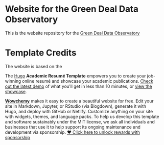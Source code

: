 # Website for the Green Deal Data Observatory

This is the website repository for the [Green Deal Data Observatory](https://greendeal.dataobservatory.eu/)

# Template Credits 

The website is based on the 

The [Hugo](https://github.com/gohugoio/hugo) **Academic Resumé Template** empowers you to create your job-winning online resumé and showcase your academic publications.
[Check out the latest demo](https://academic-demo.netlify.app) of what you'll get in less than 10 minutes, or [view the showcase](https://wowchemy.com/user-stories/).

[**Wowchemy**](https://wowchemy.com) makes it easy to create a beautiful website for free. Edit your site in Markdown, Jupyter, or RStudio (via Blogdown), generate it with Hugo, and deploy with GitHub or Netlify. Customize anything on your site with widgets, themes, and language packs. To help us develop this template and software sustainably under the MIT license, we ask all individuals and businesses that use it to help support its ongoing maintenance and development via sponsorship.  [❤️ Click here to unlock rewards with sponsorship](https://wowchemy.com/plans/)

